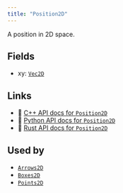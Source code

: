```yaml
---
title: "Position2D"
---
```


A position in 2D space.

## Fields

* xy: [`Vec2D`](../datatypes/vec2d.md)

## Links
 * 🌊 [C++ API docs for `Position2D`](https://ref.rerun.io/docs/cpp/stable/structrerun_1_1components_1_1Position2D.html)
 * 🐍 [Python API docs for `Position2D`](https://ref.rerun.io/docs/python/stable/common/components#rerun.components.Position2D)
 * 🦀 [Rust API docs for `Position2D`](https://docs.rs/rerun/latest/rerun/components/struct.Position2D.html)


## Used by

* [`Arrows2D`](../archetypes/arrows2d.md?speculative-link)
* [`Boxes2D`](../archetypes/boxes2d.md)
* [`Points2D`](../archetypes/points2d.md)
